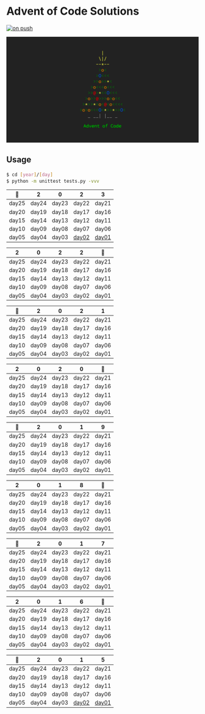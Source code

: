# Advent of Code Solutions

[![on push](https://github.com/matheusaraujo/advent-of-code/actions/workflows/on-push.yaml/badge.svg)](https://github.com/matheusaraujo/advent-of-code/actions/workflows/on-push.yaml)

![AOC](docs/logo.png)

## Usage

```bash
$ cd [year]/[day]
$ python -m unittest tests.py -vvv
```

| :christmas_tree: | 2 | 0 | 2 | 3 | 
|:-----:|:-----:|:-----:|:-----:|:-----:|
| day25 | day24 | day23 | day22 | day21 |
| day20 | day19 | day18 | day17 | day16 |
| day15 | day14 | day13 | day12 | day11 |
| day10 | day09 | day08 | day07 | day06 |
| day05 | day04 | day03 | [day02](2023/day02/) | [day01](2023/day01/) |

| 2 | 0 | 2 | 2 | :christmas_tree: |
|:-----:|:-----:|:-----:|:-----:|:-----:|
| day25 | day24 | day23 | day22 | day21 |
| day20 | day19 | day18 | day17 | day16 |
| day15 | day14 | day13 | day12 | day11 |
| day10 | day09 | day08 | day07 | day06 |
| day05 | day04 | day03 | day02 | day01 |

| :christmas_tree: | 2 | 0 | 2 | 1 | 
|:-----:|:-----:|:-----:|:-----:|:-----:|
| day25 | day24 | day23 | day22 | day21 |
| day20 | day19 | day18 | day17 | day16 |
| day15 | day14 | day13 | day12 | day11 |
| day10 | day09 | day08 | day07 | day06 |
| day05 | day04 | day03 | day02 | day01 |

| 2 | 0 | 2 | 0 | :christmas_tree: |
|:-----:|:-----:|:-----:|:-----:|:-----:|
| day25 | day24 | day23 | day22 | day21 |
| day20 | day19 | day18 | day17 | day16 |
| day15 | day14 | day13 | day12 | day11 |
| day10 | day09 | day08 | day07 | day06 |
| day05 | day04 | day03 | day02 | day01 |

| :christmas_tree: | 2 | 0 | 1 | 9 | 
|:-----:|:-----:|:-----:|:-----:|:-----:|
| day25 | day24 | day23 | day22 | day21 |
| day20 | day19 | day18 | day17 | day16 |
| day15 | day14 | day13 | day12 | day11 |
| day10 | day09 | day08 | day07 | day06 |
| day05 | day04 | day03 | day02 | day01 |

| 2 | 0 | 1 | 8 | :christmas_tree: |
|:-----:|:-----:|:-----:|:-----:|:-----:|
| day25 | day24 | day23 | day22 | day21 |
| day20 | day19 | day18 | day17 | day16 |
| day15 | day14 | day13 | day12 | day11 |
| day10 | day09 | day08 | day07 | day06 |
| day05 | day04 | day03 | day02 | day01 |

| :christmas_tree: | 2 | 0 | 1 | 7 | 
|:-----:|:-----:|:-----:|:-----:|:-----:|
| day25 | day24 | day23 | day22 | day21 |
| day20 | day19 | day18 | day17 | day16 |
| day15 | day14 | day13 | day12 | day11 |
| day10 | day09 | day08 | day07 | day06 |
| day05 | day04 | day03 | day02 | day01 |

| 2 | 0 | 1 | 6 | :christmas_tree: |
|:-----:|:-----:|:-----:|:-----:|:-----:|
| day25 | day24 | day23 | day22 | day21 |
| day20 | day19 | day18 | day17 | day16 |
| day15 | day14 | day13 | day12 | day11 |
| day10 | day09 | day08 | day07 | day06 |
| day05 | day04 | day03 | day02 | day01 |

| :christmas_tree: | 2 | 0 | 1 | 5 | 
|:-----:|:-----:|:-----:|:-----:|:-----:|
| day25 | day24 | day23 | day22 | day21 |
| day20 | day19 | day18 | day17 | day16 |
| day15 | day14 | day13 | day12 | day11 |
| day10 | day09 | day08 | day07 | day06 |
| day05 | day04 | day03 | [day02](2015/day02/) | [day01](2015/day01/) |
